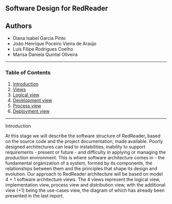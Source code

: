 ## Software Design for RedReader

## Authors

* Diana Isabel Garcia Pinto
* João Henrique Poceiro Vieira de Araújo
* Luís Filipe Rodrigues Coelho
* Marisa Daniela Quintal Oliveira

---

### Table of Contents
1. [Introduction](#intro)
2. [Views](#views)    
  1. [Logical view](#logical)
  2. [Development view](#development)
  3. [Process view](#process)
  4. [Deployment view](#deployment)


---

Introduction

At this stage we will describe the software structure of RedReader, based on the source code and the project documentation, made available.
Poorly designed architectures can lead to instabilities, inability to support requirements - present or future - and difficulty in applying or managing the production environment. This is where software architecture comes in - the fundamental organization of a system, formed by its components, the relationships between them and the principles that shape its design and evolution. Our approach to RedReader architecture will be based on model 4 + 1 software architecture views. The 4 views represent the logical view, implementation view, process view and distribution view, with the additional view (+1) being the use-cases view, the diagram of which has already been presented in the last report.
